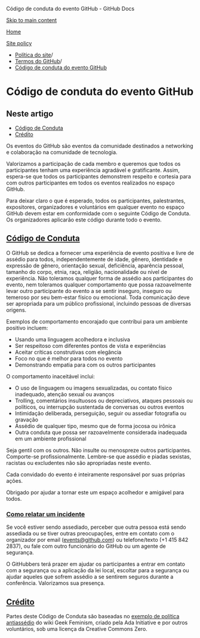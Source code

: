 Código de conduta do evento GitHub - GitHub Docs

[Skip to main content](#main-content)

[Home](/pt)

[Site policy](/pt/site-policy)

* [Política do site](/pt/site-policy)/
* [Termos do GitHub](/pt/site-policy/github-terms)/
* [Código de conduta do evento GitHub](/pt/site-policy/github-terms/github-event-code-of-conduct)

Código de conduta do evento GitHub
==========

Neste artigo
----------

* [Código de Conduta](#code-of-conduct)
* [Crédito](#credit)

Os eventos do GitHub são eventos da comunidade destinados a networking e colaboração na comunidade de tecnologia.

Valorizamos a participação de cada membro e queremos que todos os participantes tenham uma experiência agradável e gratificante. Assim, espera-se que todos os participantes demonstrem respeito e cortesia para com outros participantes em todos os eventos realizados no espaço GitHub.

Para deixar claro o que é esperado, todos os participantes, palestrantes, expositores, organizadores e voluntários em qualquer evento no espaço GitHub devem estar em conformidade com o seguinte Código de Conduta. Os organizadores aplicarão este código durante todo o evento.

[Código de Conduta](#code-of-conduct)
----------

O GitHub se dedica a fornecer uma experiência de evento positiva e livre de assédio para todos, independentemente de idade, gênero, identidade e expressão de gênero, orientação sexual, deficiência, aparência pessoal, tamanho do corpo, etnia, raça, religião, nacionalidade ou nível de experiência. Não toleramos qualquer forma de assédio aos participantes do evento, nem toleramos qualquer comportamento que possa razoavelmente levar outro participante do evento a se sentir inseguro, inseguro ou temeroso por seu bem-estar físico ou emocional. Toda comunicação deve ser apropriada para um público profissional, incluindo pessoas de diversas origens.

Exemplos de comportamento encorajado que contribui para um ambiente positivo incluem:

* Usando uma linguagem acolhedora e inclusiva
* Ser respeitoso com diferentes pontos de vista e experiências
* Aceitar críticas construtivas com elegância
* Foco no que é melhor para todos no evento
* Demonstrando empatia para com os outros participantes

O comportamento inaceitável inclui:

* O uso de linguagem ou imagens sexualizadas, ou contato físico inadequado, atenção sexual ou avanços
* Trolling, comentários insultuosos ou depreciativos, ataques pessoais ou políticos, ou interrupção sustentada de conversas ou outros eventos
* Intimidação deliberada, perseguição, seguir ou assediar fotografia ou gravação
* Assédio de qualquer tipo, mesmo que de forma jocosa ou irônica
* Outra conduta que possa ser razoavelmente considerada inadequada em um ambiente profissional

Seja gentil com os outros. Não insulte ou menospreze outros participantes. Comporte-se profissionalmente. Lembre-se que assédio e piadas sexistas, racistas ou excludentes não são apropriadas neste evento.

Cada convidado do evento é inteiramente responsável por suas próprias ações.

Obrigado por ajudar a tornar este um espaço acolhedor e amigável para todos.

### [Como relatar um incidente](#reporting-an-incident) ###

Se você estiver sendo assediado, perceber que outra pessoa está sendo assediada ou se tiver outras preocupações, entre em contato com o organizador por email ([events@github.com](mailto:events@github.com)) ou telefone/texto (+1 415 842 2837), ou fale com outro funcionário do GitHub ou um agente de segurança.

O GitHubbers terá prazer em ajudar os participantes a entrar em contato com a segurança ou a aplicação da lei local, escoltar para a segurança ou ajudar aqueles que sofrem assédio a se sentirem seguros durante a conferência. Valorizamos sua presença.

[Crédito](#credit)
----------

Partes deste Código de Conduta são baseadas no [exemplo de política antiassédio](https://geekfeminism.wikia.org/wiki/Conference_anti-harassment/Policy) do wiki Geek Feminism, criado pela Ada Initiative e por outros voluntários, sob uma licença da Creative Commons Zero.
